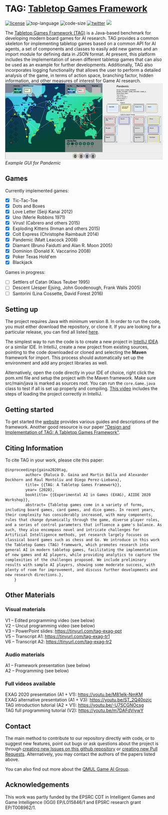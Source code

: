 # TAG: [Tabletop Games Framework](https://hopshackle.github.io/tagsite/)

[![license](https://img.shields.io/github/license/GAIGResearch/TabletopGames)](LICENSE)
![top-language](https://img.shields.io/github/languages/top/GAIGResearch/TabletopGames)
![code-size](https://img.shields.io/github/languages/code-size/GAIGResearch/TabletopGames)
[![twitter](https://img.shields.io/twitter/follow/gameai_qmul?style=social)](https://twitter.com/intent/follow?screen_name=gameai_qmul)
[![](https://img.shields.io/github/stars/GAIGResearch/TabletopGames.svg?label=Stars&style=social)](https://github.com/GAIGResearch/TabletopGames)

The [Tabletop Games Framework (TAG)](https://tabletopgames.ai) is a Java-based benchmark for developing modern board games for AI research.  TAG provides a common skeleton for implementing tabletop games based on a common API for AI agents, a set of components and classes to easily add new games and an import module for defining data in JSON format. At present, this platform includes the implementation of seven different tabletop games that can also be used as an example for further developments. Additionally, TAG also incorporates logging functionality that allows the user to perform a detailed analysis of the game, in terms of action space, branching factor, hidden information, and other measures of interest for Game AI research.
![Pandemic](data/imgs/Pandemic.png)
*Example GUI for Pandemic*

## Games
Currently implemented games:
- [x] Tic-Tac-Toe
- [x] Dots and Boxes
- [x] Love Letter (Seiji Kanai 2012)
- [x] Uno (Merle Robbins 1971)
- [x] Virus! (Cabrero and others 2015)
- [x] Exploding Kittens (Inman and others 2015)
- [x] Colt Express (Christophe Raimbault 2014)
- [x] Pandemic (Matt Leacock 2008)
- [x] Diamant (Bruno Faidutti and Alan R. Moon 2005)
- [x] Dominion (Donald X. Vaccarino 2008)
- [x] Poker Texas Hold'em 
- [x] Blackjack

Games in progress:
- [ ] Settlers of Catan (Klaus Teuber 1995)
- [ ] Descent (Jesper Ejsing, John Goodenough, Frank Walls 2005)
- [ ] Santorini (Lina Cossette, David Forest 2016)

## Setting up
The project requires Java with minimum version 8. In order to run the code, you must either download the repository, or clone it. If you are looking for a particular release, you can find all listed [here](https://github.com/GAIGResearch/TabletopGames/releases). 

The simplest way to run the code is to create a new project in [IntelliJ IDEA](https://www.jetbrains.com/idea/) or a similar IDE. In IntelliJ, create a new project from existing sources, pointing to the code downloaded or cloned and selecting the **Maven** framework for import. This process should automatically set up the environment and add any project libraries as well.

Alternatively, open the code directly in your IDE of choice, right click the pom.xml file and setup the project with the Maven framework. Make sure src/main/java is marked as sources root. You can run the `core.Game.java` class to test if all is set up properly and compiling. [This video](https://youtu.be/-U7SCGNOcsg) includes the steps of loading the project correctly in IntelliJ.

## Getting started

To get started the [website](https://tabletopgames.ai) provides various guides and descriptions of the framework.
Another good resource is our paper ["Design and Implementation of TAG: A Tabletop Games Framework"](https://arxiv.org/abs/2009.12065).

## Citing Information

To cite TAG in your work, please cite this paper:
```
@inproceedings{gaina2020tag,
         author= {Raluca D. Gaina and Martin Balla and Alexander Dockhorn and Raul Montoliu and Diego Perez-Liebana},
         title= {{TAG: A Tabletop Games Framework}},
         year= {2020},
         booktitle= {{Experimental AI in Games (EXAG), AIIDE 2020 Workshop}},
         abstract= {Tabletop games come in a variety of forms, including board games, card games, and dice games. In recent years, their complexity has considerably increased, with many components, rules that change dynamically through the game, diverse player roles, and a series of control parameters that influence a game's balance. As such, they also encompass novel and intricate challenges for Artificial Intelligence methods, yet research largely focuses on classical board games such as chess and Go. We introduce in this work the Tabletop Games (TAG) framework, which promotes research into general AI in modern tabletop games, facilitating the implementation of new games and AI players, while providing analytics to capture the complexities of the challenges proposed. We include preliminary results with sample AI players, showing some moderate success, with plenty of room for improvement, and discuss further developments and new research directions.},
    }
```

## Other Materials

### Visual materials
V1 – Edited programming video (see below)<br/>
V2 – Uncut programming video (see below)<br/>
V3 – PowerPoint slides: https://tinyurl.com/tag-exag-ppt <br/>
V5 – Transcript A1: https://tinyurl.com/tag-exag-tr1 <br/>
V6 – Transcript A2: https://tinyurl.com/tag-exag-tr2 <br/>

### Audio materials
A1 – Framework presentation (see below)<br/>
A2 – Programming (see below)<br/>

### Full videos available
EXAG 2020 presentation (A1 + V1): https://youtu.be/M81elk-NmKM<br/>
EXAG alternative presentation (A1 + V3): https://youtu.be/ST_2Q40pzjc<br/>
TAG introduction tutorial (A2 + V1): https://youtu.be/-U7SCGNOcsg<br/>
TAG full programming tutorial (V2): https://youtu.be/m7DAFdViywY <br/>

## Contact
The main method to contribute to our repository directly with code, or to suggest new features, point out bugs or ask questions about the project is through [creating new Issues on this github repository](https://github.com/GAIGResearch/TabletopGames/issues) or [creating new Pull Requests](https://github.com/GAIGResearch/TabletopGames/pulls). Alternatively, you may contact the authors of the papers listed above. 

You can also find out more about the [QMUL Game AI Group](http://gameai.eecs.qmul.ac.uk/).

## Acknowledgements

This work was partly funded by the EPSRC CDT in Intelligent Games and Game Intelligence (IGGI)  EP/L015846/1 and EPSRC research grant EP/T008962/1.
